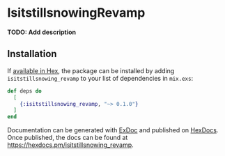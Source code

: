 # IsitstillsnowingRevamp

**TODO: Add description**

## Installation

If [available in Hex](https://hex.pm/docs/publish), the package can be installed
by adding `isitstillsnowing_revamp` to your list of dependencies in `mix.exs`:

```elixir
def deps do
  [
    {:isitstillsnowing_revamp, "~> 0.1.0"}
  ]
end
```

Documentation can be generated with [ExDoc](https://github.com/elixir-lang/ex_doc)
and published on [HexDocs](https://hexdocs.pm). Once published, the docs can
be found at <https://hexdocs.pm/isitstillsnowing_revamp>.


